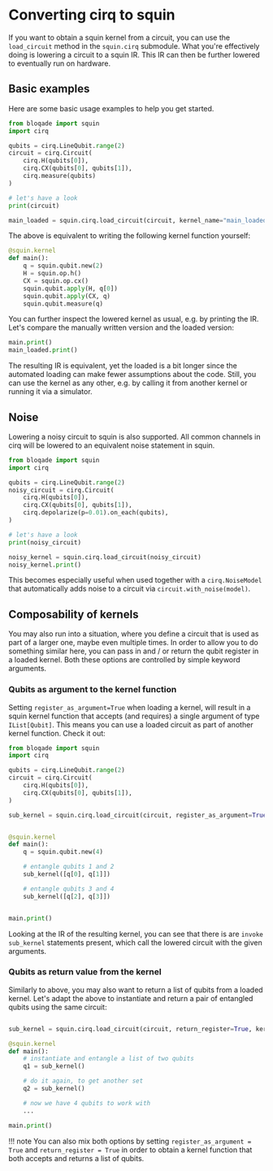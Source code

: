# Converting cirq to squin

If you want to obtain a squin kernel from a circuit, you can use the `load_circuit` method in the `squin.cirq` submodule.
What you're effectively doing is lowering a circuit to a squin IR.
This IR can then be further lowered to eventually run on hardware.

## Basic examples

Here are some basic usage examples to help you get started.

```python
from bloqade import squin
import cirq

qubits = cirq.LineQubit.range(2)
circuit = cirq.Circuit(
    cirq.H(qubits[0]),
    cirq.CX(qubits[0], qubits[1]),
    cirq.measure(qubits)
)

# let's have a look
print(circuit)

main_loaded = squin.cirq.load_circuit(circuit, kernel_name="main_loaded")
```

The above is equivalent to writing the following kernel function yourself:

```python
@squin.kernel
def main():
    q = squin.qubit.new(2)
    H = squin.op.h()
    CX = squin.op.cx()
    squin.qubit.apply(H, q[0])
    squin.qubit.apply(CX, q)
    squin.qubit.measure(q)
```

You can further inspect the lowered kernel as usual, e.g. by printing the IR.
Let's compare the manually written version and the loaded version:

```python
main.print()
main_loaded.print()
```

The resulting IR is equivalent, yet the loaded is a bit longer since the automated loading can make fewer assumptions about the code.
Still, you can use the kernel as any other, e.g. by calling it from another kernel or running it via a simulator.

## Noise

Lowering a noisy circuit to squin is also supported.
All common channels in cirq will be lowered to an equivalent noise statement in squin.

```python
from bloqade import squin
import cirq

qubits = cirq.LineQubit.range(2)
noisy_circuit = cirq.Circuit(
    cirq.H(qubits[0]),
    cirq.CX(qubits[0], qubits[1]),
    cirq.depolarize(p=0.01).on_each(qubits),
)

# let's have a look
print(noisy_circuit)

noisy_kernel = squin.cirq.load_circuit(noisy_circuit)
noisy_kernel.print()
```

This becomes especially useful when used together with a `cirq.NoiseModel` that automatically adds noise to a circuit via `circuit.with_noise(model)`.

## Composability of kernels

You may also run into a situation, where you define a circuit that is used as part of a larger one, maybe even multiple times.
In order to allow you to do something similar here, you can pass in and / or return the qubit register in a loaded kernel.
Both these options are controlled by simple keyword arguments.

### Qubits as argument to the kernel function

Setting `register_as_argument=True` when loading a kernel, will result in a squin kernel function that accepts (and requires) a single argument of type `IList[Qubit]`.
This means you can use a loaded circuit as part of another kernel function.
Check it out:

```python
from bloqade import squin
import cirq

qubits = cirq.LineQubit.range(2)
circuit = cirq.Circuit(
    cirq.H(qubits[0]),
    cirq.CX(qubits[0], qubits[1]),
)

sub_kernel = squin.cirq.load_circuit(circuit, register_as_argument=True, kernel_name="sub_kernel")


@squin.kernel
def main():
    q = squin.qubit.new(4)

    # entangle qubits 1 and 2
    sub_kernel([q[0], q[1]])

    # entangle qubits 3 and 4
    sub_kernel([q[2], q[3]])


main.print()
```

Looking at the IR of the resulting kernel, you can see that there is are `invoke sub_kernel` statements present, which call the lowered circuit with the given arguments.

### Qubits as return value from the kernel

Similarly to above, you may also want to return a list of qubits from a loaded kernel.
Let's adapt the above to instantiate and return a pair of entangled qubits using the same circuit:

```python

sub_kernel = squin.cirq.load_circuit(circuit, return_register=True, kernel_name="sub_kernel")

@squin.kernel
def main():
    # instantiate and entangle a list of two qubits
    q1 = sub_kernel()

    # do it again, to get another set
    q2 = sub_kernel()

    # now we have 4 qubits to work with
    ...

main.print()
```


!!! note
    You can also mix both options by setting `register_as_argument = True` and `return_register = True` in order to obtain a kernel function that both accepts and returns a list of qubits.
